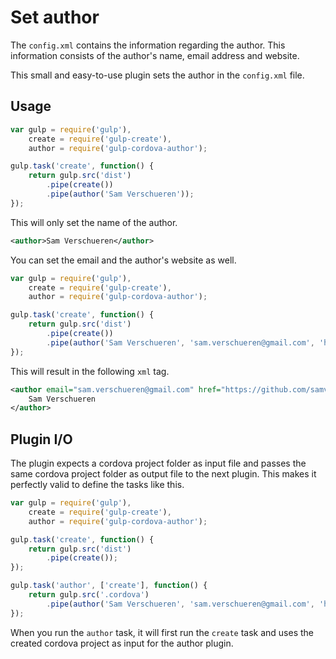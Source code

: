 # Set author

The `config.xml` contains the information regarding the author. This information consists of the author's name, email address and
website.

This small and easy-to-use plugin sets the author in the `config.xml` file.

## Usage

```JavaScript
var gulp = require('gulp'),
    create = require('gulp-create'),
    author = require('gulp-cordova-author');

gulp.task('create', function() {
    return gulp.src('dist')
        .pipe(create())
        .pipe(author('Sam Verschueren'));
});
```

This will only set the name of the author.

```xml
<author>Sam Verschueren</author>
```

You can set the email and the author's website as well.

```JavaScript
var gulp = require('gulp'),
    create = require('gulp-create'),
    author = require('gulp-cordova-author');

gulp.task('create', function() {
    return gulp.src('dist')
        .pipe(create())
        .pipe(author('Sam Verschueren', 'sam.verschueren@gmail.com', 'https://github.com/samverschueren'));
});
```

This will result in the following `xml` tag.

```xml
<author email="sam.verschueren@gmail.com" href="https://github.com/samverschueren">
	Sam Verschueren
</author>
```

## Plugin I/O

The plugin expects a cordova project folder as input file and passes the same cordova project folder as output file to the next
plugin. This makes it perfectly valid to define the tasks like this.

```JavaScript
var gulp = require('gulp'),
    create = require('gulp-create'),
    author = require('gulp-cordova-author');

gulp.task('create', function() {
    return gulp.src('dist')
        .pipe(create());
});

gulp.task('author', ['create'], function() {
    return gulp.src('.cordova')
        .pipe(author('Sam Verschueren', 'sam.verschueren@gmail.com', 'https://github.com/samverschueren'));
});
```

When you run the `author` task, it will first run the `create` task and uses the created cordova project as input for the
author plugin.